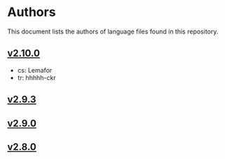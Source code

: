 # Authors

This document lists the authors of language files found in this repository.

## [v2.10.0](https://github.com/Shopkeepers/Language-Files/edit/v2.10.0/AUTHORS.md)

* cs: Lemafor
* tr: hhhhh-ckr

## [v2.9.3](https://github.com/Shopkeepers/Language-Files/edit/v2.9.3/AUTHORS.md)

## [v2.9.0](https://github.com/Shopkeepers/Language-Files/blob/v2.9.0/AUTHORS.md)

## [v2.8.0](https://github.com/Shopkeepers/Language-Files/blob/v2.8.0/AUTHORS.md)

